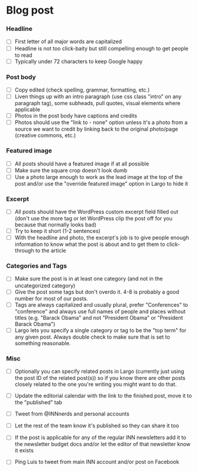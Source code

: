 # Blog post

### Headline

- [ ] First letter of all major words are capitalized
- [ ] Headline is not too click-baity but still compelling enough to get people to read
- [ ] Typically under 72 characters to keep Google happy

### Post body

- [ ] Copy edited (check spelling, grammar, formatting, etc.)
- [ ] Liven things up with an intro paragraph (use css class "intro" on any paragraph tag), some subheads, pull quotes, visual elements where applicable
- [ ] Photos in the post body have captions and credits
- [ ] Photos should use the "link to - none" option unless it's a photo from a source we want to credit by linking back to the original photo/page (creative commons, etc.)

### Featured image

- [ ] All posts should have a featured image if at all possible
- [ ] Make sure the square crop doesn't look dumb
- [ ] Use a photo large enough to work as the lead image at the top of the post and/or use the "override featured image" option in Largo to hide it

### Excerpt

- [ ] All posts should have the WordPress custom excerpt field filled out (don't use the more tag or let WordPress clip the post off for you because that normally looks bad)
- [ ] Try to keep it short (1-2 sentences)
- [ ] With the headline and photo, the excerpt's job is to give people enough information to know what the post is about and to get them to click-through to the article

### Categories and Tags

- [ ] Make sure the post is in at least one category (and not in the uncategorized category)
- [ ] Give the post some tags but don't overdo it. 4-8 is probably a good number for most of our posts.
- [ ] Tags are always capitalized and usually plural, prefer "Conferences" to "conference" and always use full names of people and places without titles (e.g. "Barack Obama" and not "President Obama" or "President Barack Obama")
- [ ] Largo lets you specify a single category or tag to be the "top term" for any given post. Always double check to make sure that is set to something reasonable.

### Misc

- [ ] Optionally you can specify related posts in Largo (currently just using the post ID of the related post(s)) so if you know there are other posts closely related to the one you're writing you might want to do that.
- [ ] Update the editorial calendar with the link to the finished post, move it to the "published" tab
- [ ] Tweet from @INNnerds and personal accounts
- [ ] Let the rest of the team know it's published so they can share it too
- [ ] If the post is applicable for any of the regular INN newsletters add it to the newsletter budget docs and/or let the editor of that newsletter know it exists
- [ ] Ping Luis to tweet from main INN account and/or post on Facebook



